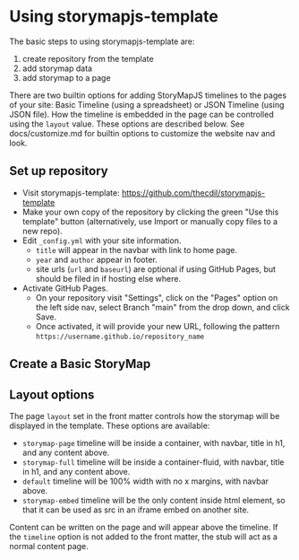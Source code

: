 # Using storymapjs-template

The basic steps to using storymapjs-template are: 

1. create repository from the template
2. add storymap data
3. add storymap to a page

There are two builtin options for adding StoryMapJS timelines to the pages of your site: Basic Timeline (using a spreadsheet) or JSON Timeline (using JSON file). 
How the timeline is embedded in the page can be controlled using the `layout` value.
These options are described below.
See docs/customize.md for builtin options to customize the website nav and look. 

## Set up repository

- Visit storymapjs-template: <https://github.com/thecdil/storymapjs-template>
- Make your own copy of the repository by clicking the green "Use this template" button (alternatively, use Import or manually copy files to a new repo).
- Edit `_config.yml` with your site information.
    - `title` will appear in the navbar with link to home page.
    - `year` and `author` appear in footer.
    - site urls (`url` and `baseurl`) are optional if using GitHub Pages, but should be filed in if hosting else where.
- Activate GitHub Pages. 
    - On your repository visit "Settings", click on the "Pages" option on the left side nav, select Branch "main" from the drop down, and click Save. 
    - Once activated, it will provide your new URL, following the pattern `https://username.github.io/repository_name`

## Create a Basic StoryMap


## Layout options

The page `layout` set in the front matter controls how the storymap will be displayed in the template.
These options are available:

- `storymap-page` timeline will be inside a container, with navbar, title in h1, and any content above.
- `storymap-full` timeline will be inside a container-fluid, with navbar, title in h1, and any content above.
- `default` timeline will be 100% width with no x margins, with navbar above.
- `storymap-embed` timeline will be the only content inside html element, so that it can be used as src in an iframe embed on another site.

Content can be written on the page and will appear above the timeline. 
If the `timeline` option is not added to the front matter, the stub will act as a normal content page.
